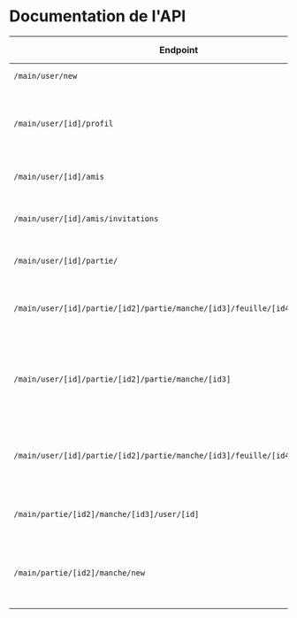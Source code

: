 # Documentation de l'API

| Endpoint | Méthode HTTP | Donnée(s) | Description |
|--|--|--|--|
| `/main/user/new` | GET/POST | - | Nouvel utilisateur |
| `/main/user/[id]/profil` | GET/POST | ['id']=user.id  ['id2']=partie.id  `$parties->getByUserWhereFINISH` | Page profil du joueur (Résumé infos, stats, derniers résultats) |
| `/main/user/[id]/amis` | GET/POST | ['id']=user.id  `$amis->getByUser` | Page des amis du joueur |
| `/main/user/[id]/amis/invitations` | GET/POST | ['id']=user.id  ['id']=user.id  `$invitations->getByUser&UserDemand` | Page des invitations reçues et envoyées |
| `/main/user/[id]/partie/` | GET | ['id']=user.id  `$games->findByUserId&NOT FINISH` | Page des parties du joueur |
| `/main/user/[id]/partie/[id2]/partie/manche/[id3]/feuille/[id4]` | GET/POST | ['id']=user.id  ['id2']=game.id  ['id3']=manche.id  ['id4']=feuille.id | Page réponse d'un joueur à une manche  |
| `/main/user/[id]/partie/[id2]/partie/manche/[id3]` | GET/POST | ['id']=user.id  ['id2']=game.id  `$game->getByUser`  ['id3']=manche.id  `$manche->getByGame`  ['id4']=feuille.id  `$feuilles->getByManche` | Page réponse d'un joueur à une manche  |
| `/main/user/[id]/partie/[id2]/partie/manche/[id3]/feuille/[id4]/vote/[id5]` | GET/POST | ['id']=user.id  ['id2']=game.id  ['id3']=manche.id  ['id4']=feuille.id  ['id5']=vote.id `$vote->getByUser` | Page de validation des réponses d'une feuille  |
| `/main/partie/[id2]/manche/[id3]/user/[id]` | GET/POST | ['id']=user.id  ['id2']=game.id  ['id3']=manche.id | Page User de la manche en cours |
| `/main/partie/[id2]/manche/new` | GET/POST | ['id']=user.id  ['id2']=game.id | Page de création d'une nouvelle manche à la partie |